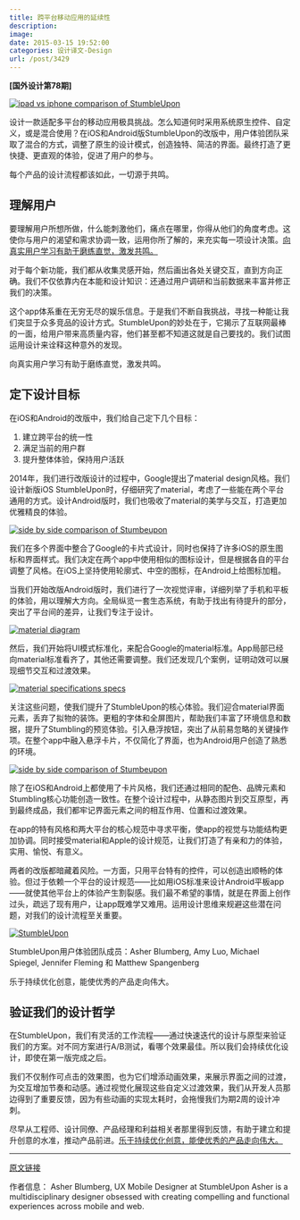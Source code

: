 ```yaml
---
title: 跨平台移动应用的延续性
description: 
image: 
date: 2015-03-15 19:52:00
categories: 设计译文-Design
url: /post/3429
---
```


**[国外设计第78期]**

[![ipad vs iphone comparison of StumbleUpon](http://blog.invisionapp.com/wp-content/uploads/2015/03/03-ipad-iphone-comparison.jpg)](http://blog.invisionapp.com/wp-content/uploads/2015/03/03-ipad-iphone-comparison.jpg "Designing mobile apps for cross-platform continuity ")

设计一款适配多平台的移动应用极具挑战。怎么知道何时采用系统原生控件、自定义，或是混合使用？在iOS和Android版StumbleUpon的改版中，用户体验团队采取了混合的方式，调整了原生的设计模式，创造独特、简洁的界面。最终打造了更快捷、更直观的体验，促进了用户的参与。

每个产品的设计流程都该如此，一切源于共鸣。

## 理解用户

要理解用户所想所做，什么能刺激他们，痛点在哪里，你得从他们的角度考虑。这使你与用户的渴望和需求协调一致，运用你所了解的，来充实每一项设计决策。[向真实用户学习有助于磨练直觉，激发共鸣。](https://twitter.com/intent/tweet?text=%22Learning+from+real+people+hones+your+intuition+and+inspires+your+empathy.%22+http%3A%2F%2Fblog.invisionapp.com%2Fdesigning-mobile-apps-for-cross-platform-continuity%2F+-+%40ashergodfrey+via+%40InVisionApp) 

对于每个新功能，我们都从收集灵感开始，然后画出各处关键交互，直到方向正确。我们不仅依靠内在本能和设计知识：还通过用户调研和当前数据来丰富并修正我们的决策。

这个app体系重在无穷无尽的娱乐信息。于是我们不断自我挑战，寻找一种能让我们突显于众多竞品的设计方式。StumbleUpon的妙处在于，它揭示了互联网最棒的一面，给用户带来高质量内容，他们甚至都不知道这就是自己要找的。我们试图运用设计来诠释这种意外的发现。

向真实用户学习有助于磨练直觉，激发共鸣。

## 定下设计目标

在iOS和Android的改版中，我们给自己定下几个目标：

1. 建立跨平台的统一性
2. 满足当前的用户群
3. 提升整体体验，保持用户活跃

2014年，我们进行改版设计的过程中，Google提出了material design风格。我们设计新版iOS StumbleUpon时，仔细研究了material，考虑了一些能在两个平台通用的方式。设计Android版时，我们也吸收了material的美学与交互，打造更加优雅精良的体验。

[![side by side comparison of Stumbeupon](http://blog.invisionapp.com/wp-content/uploads/2015/03/04-side-by-side-comparison-a.jpg)](http://blog.invisionapp.com/wp-content/uploads/2015/03/04-side-by-side-comparison-a.jpg "Designing mobile apps for cross-platform continuity ")

我们在多个界面中整合了Google的卡片式设计，同时也保持了许多iOS的原生图标和界面样式。我们决定在两个app中使用相似的图标设计，但是根据各自的平台调整了风格。在iOS上坚持使用轮廓式、中空的图标，在Android上给图标加粗。

当我们开始改版Android版时，我们进行了一次视觉评审，详细列举了手机和平板的体验，用以理解大方向。全局纵览一套生态系统，有助于找出有待提升的部分，突出了平台间的差异，让我们专注于设计。

[![material diagram](http://blog.invisionapp.com/wp-content/uploads/2015/03/06-material-diagram.jpg)](http://blog.invisionapp.com/wp-content/uploads/2015/03/06-material-diagram.jpg "Designing mobile apps for cross-platform continuity ")

然后，我们开始将UI模式标准化，来配合Google的material标准。App局部已经向material标准看齐了，其他还需要调整。我们还发现几个案例，证明动效可以展现细节交互和过渡效果。

[![material specifications specs](http://blog.invisionapp.com/wp-content/uploads/2015/03/07-material-specs.jpg)](http://blog.invisionapp.com/wp-content/uploads/2015/03/07-material-specs.jpg "Designing mobile apps for cross-platform continuity ")

关注这些问题，使我们提升了StumbleUpon的核心体验。我们迎合material界面元素，丢弃了拟物的装饰。更粗的字体和全屏图片，帮助我们丰富了环境信息和数据，提升了Stumbling的预览体验。引入悬浮按钮，突出了从前易忽略的关键操作项。在整个app中融入悬浮卡片，不仅简化了界面，也为Android用户创造了熟悉的环境。

[![side by side comparison of Stumbeupon](http://blog.invisionapp.com/wp-content/uploads/2015/03/05-side-by-side-comparison-b.jpg)](http://blog.invisionapp.com/wp-content/uploads/2015/03/05-side-by-side-comparison-b.jpg "Designing mobile apps for cross-platform continuity ")

除了在iOS和Android上都使用了卡片风格，我们还通过相同的配色、品牌元素和Stumbling核心功能创造一致性。在整个设计过程中，从静态图片到交互原型，再到最终成品，我们都牢记界面元素之间的相互作用、位置和过渡效果。

在app的特有风格和两大平台的核心规范中寻求平衡，使app的视觉与功能结构更加协调。同时接受material和Apple的设计规范，让我们打造了有亲和力的体验，实用、愉悦、有意义。

两者的改版都暗藏着风险。一方面，只用平台特有的控件，可以创造出顺畅的体验。但过于依赖一个平台的设计规范——比如用iOS标准来设计Android平板app——就使其他平台上的体验产生割裂感。我们最不希望的事情，就是在界面上创作过头，疏远了现有用户，让app既难学又难用。运用设计思维来规避这些潜在问题，对我们的设计流程至关重要。

[![StumbleUpon](http://blog.invisionapp.com/wp-content/uploads/2015/03/08-design-team.jpg)](http://blog.invisionapp.com/wp-content/uploads/2015/03/08-design-team.jpg "Designing mobile apps for cross-platform continuity ")

StumbleUpon用户体验团队成员：Asher Blumberg, Amy Luo, Michael Spiegel, Jennifer Fleming 和 Matthew Spangenberg

乐于持续优化创意，能使优秀的产品走向伟大。

## 验证我们的设计哲学

在StumbleUpon，我们有灵活的工作流程——通过快速迭代的设计与原型来验证我们的方案。对不同方案进行A/B测试，看哪个效果最佳。所以我们会持续优化设计，即使在第一版完成之后。

我们不仅制作可点击的效果图，也为它们增添动画效果，来展示界面之间的过渡，为交互增加节奏和动感。通过视觉化展现这些自定义过渡效果，我们从开发人员那边得到了重要反馈，因为有些动画的实现太耗时，会拖慢我们为期2周的设计冲刺。

尽早从工程师、设计同僚、产品经理和利益相关者那里得到反馈，有助于建立和提升创意的水准，推动产品前进。[乐于持续优化创意，能使优秀的产品走向伟大。](https://twitter.com/intent/tweet?text=%22The+willingness+to+keep+refining+your+ideas+turns+a+good+product+into+a+great+one.%22+http%3A%2F%2Fblog.invisionapp.com%2Fdesigning-mobile-apps-for-cross-platform-continuity%2F+via+%40InVisionApp)

---

[原文链接](http://blog.invisionapp.com/designing-mobile-apps-for-cross-platform-continuity/)

作者信息：
Asher Blumberg, UX Mobile Designer at StumbleUpon
Asher is a multidisciplinary designer obsessed with creating compelling and functional experiences across mobile and web.